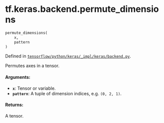 <div itemscope itemtype="http://developers.google.com/ReferenceObject">
<meta itemprop="name" content="tf.keras.backend.permute_dimensions" />
</div>

# tf.keras.backend.permute_dimensions

``` python
permute_dimensions(
    x,
    pattern
)
```



Defined in [`tensorflow/python/keras/_impl/keras/backend.py`](https://www.tensorflow.org/code/tensorflow/python/keras/_impl/keras/backend.py).

Permutes axes in a tensor.

#### Arguments:

* <b>`x`</b>: Tensor or variable.
* <b>`pattern`</b>: A tuple of
        dimension indices, e.g. `(0, 2, 1)`.


#### Returns:

A tensor.